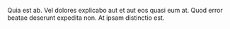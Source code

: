 Quia est ab.
Vel dolores explicabo aut et aut eos quasi eum at.
Quod error beatae deserunt expedita non.
At ipsam distinctio est.